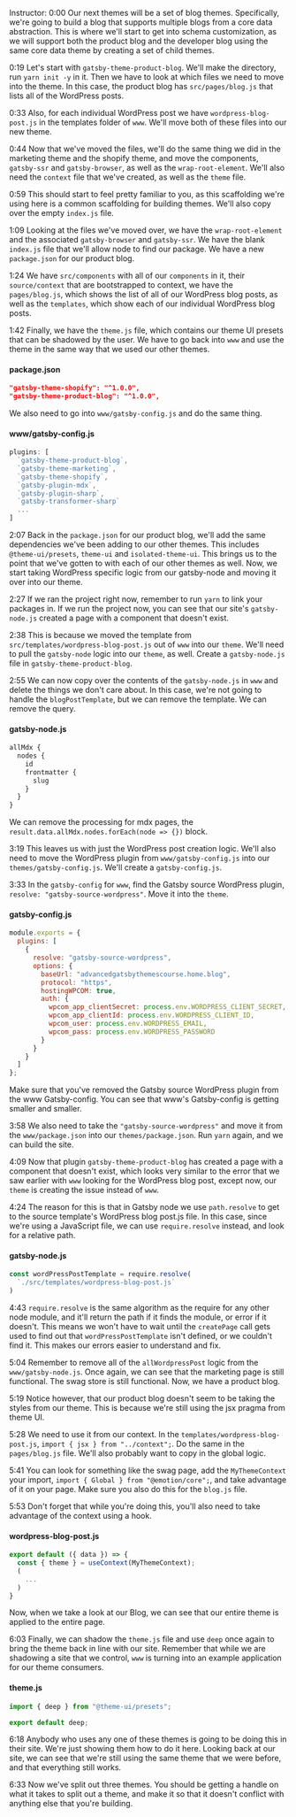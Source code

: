Instructor: 0:00 Our next themes will be a set of blog themes. Specifically, we're going to build a blog that supports multiple blogs from a core data abstraction. This is where we'll start to get into schema customization, as we will support both the product blog and the developer blog using the same core data theme by creating a set of child themes.

0:19 Let's start with `gatsby-theme-product-blog`. We'll make the directory, run `yarn init -y` in it. Then we have to look at which files we need to move into the theme. In this case, the product blog has `src/pages/blog.js` that lists all of the WordPress posts.

0:33 Also, for each individual WordPress post we have `wordpress-blog-post.js` in the templates folder of `www`. We'll move both of these files into our new theme.

0:44 Now that we've moved the files, we'll do the same thing we did in the marketing theme and the shopify theme, and move the components, `gatsby-ssr` and `gatsby-browser`, as well as the `wrap-root-element`. We'll also need the `context` file that we've created, as well as the `theme` file.

0:59 This should start to feel pretty familiar to you, as this scaffolding we're using here is a common scaffolding for building themes. We'll also copy over the empty `index.js` file.

1:09 Looking at the files we've moved over, we have the `wrap-root-element` and the associated `gatsby-browser` and `gatsby-ssr`. We have the blank `index.js` file that we'll allow node to find our package. We have a new `package.json` for our product blog.


1:24 We have `src/components` with all of our `components` in it, their `source/context` that are bootstrapped to context, we have the `pages/blog.js`, which shows the list of all of our WordPress blog posts, as well as the `templates`, which show each of our individual WordPress blog posts.

1:42 Finally, we have the `theme.js` file, which contains our theme UI presets that can be shadowed by the user. We have to go back into `www` and use the theme in the same way that we used our other themes. 

#### package.json
```json
"gatsby-theme-shopify": "^1.0.0",
"gatsby-theme-product-blog": "^1.0.0",
```

We also need to go into `www/gatsby-config.js` and do the same thing.

#### www/gatsby-config.js
```js
plugins: [
  `gatsby-theme-product-blog`,
  `gatsby-theme-marketing`,
  `gatsby-theme-shopify`,
  `gatsby-plugin-mdx`,
  `gatsby-plugin-sharp`,
  `gatsby-transformer-sharp`
  ...
]
```

2:07 Back in the `package.json` for our product blog, we'll add the same dependencies we've been adding to our other themes. This includes `@theme-ui/presets`, `theme-ui` and `isolated-theme-ui`. This brings us to the point that we've gotten to with each of our other themes as well. Now, we start taking WordPress specific logic from our gatsby-node and moving it over into our theme.

2:27 If we ran the project right now, remember to run `yarn` to link your packages in. If we run the project now, you can see that our site's `gatsby-node.js` created a page with a component that doesn't exist.

2:38 This is because we moved the template from `src/templates/wordpress-blog-post.js` out of `www` into our `theme`. We'll need to pull the `gatsby-node` logic into our `theme`, as well. Create a `gatsby-node.js` file in `gatsby-theme-product-blog`.

2:55 We can now copy over the contents of the `gatsby-node.js` in `www` and delete the things we don't care about. In this case, we're not going to handle the `blogPostTemplate`, but we can remove the template. We can remove the query. 

#### gatsby-node.js
```js
allMdx {
  nodes {
    id
    frontmatter {
      slug
    }
  }
}
```

We can remove the processing for mdx pages, the `result.data.allMdx.nodes.forEach(node => {})` block.

3:19 This leaves us with just the WordPress post creation logic. We'll also need to move the WordPress plugin from `www/gatsby-config.js` into our `themes/gatsby-config.js`. We'll create a `gatsby-config.js`.

3:33 In the `gatsby-config` for `www`, find the Gatsby source WordPress plugin, `resolve: "gatsby-source-wordpress"`. Move it into the `theme`. 

#### gatsby-config.js
```js
module.exports = {
  plugins: [
    {
      resolve: "gatsby-source-wordpress",
      options: {
        baseUrl: "advancedgatsbythemescourse.home.blog",
        protocol: "https",
        hostingWPCOM: true,
        auth: {
          wpcom_app_clientSecret: process.env.WORDPRESS_CLIENT_SECRET,
          wpcom_app_clientId: process.env.WORDPRESS_CLIENT_ID,
          wpcom_user: process.env.WORDPRESS_EMAIL,
          wpcom_pass: process.env.WORDPRESS_PASSWORD
        }
      }
    }
  ]
};
```

Make sure that you've removed the Gatsby source WordPress plugin from the www Gatsby-config. You can see that www's Gatsby-config is getting smaller and smaller.

3:58 We also need to take the `"gatsby-source-wordpress"` and move it from the `www/package.json` into our `themes/package.json`. Run `yarn` again, and we can build the site.

4:09 Now that plugin `gatsby-theme-product-blog` has created a page with a component that doesn't exist, which looks very similar to the error that we saw earlier with `www` looking for the WordPress blog post, except now, our `theme` is creating the issue instead of `www`.

4:24 The reason for this is that in Gatsby node we use `path.resolve` to get to the source template's WordPress blog post.js file. In this case, since we're using a JavaScript file, we can use `require.resolve` instead, and look for a relative path.

#### gatsby-node.js
```js
const wordPressPostTemplate = require.resolve(
  `./src/templates/wordpress-blog-post.js`
)
```

4:43 `require.resolve` is the same algorithm as the require for any other node module, and it'll return the path if it finds the module, or error if it doesn't. This means we won't have to wait until the `createPage` call gets used to find out that `wordPressPostTemplate` isn't defined, or we couldn't find it. This makes our errors easier to understand and fix.

5:04 Remember to remove all of the `allWordpressPost` logic from the `www/gatsby-node.js`. Once again, we can see that the marketing page is still functional. The swag store is still functional. Now, we have a product blog.

5:19 Notice however, that our product blog doesn't seem to be taking the styles from our theme. This is because we're still using the jsx pragma from theme UI.

5:28 We need to use it from our context. In the `templates/wordpress-blog-post.js`, `import { jsx } from "../context";`. Do the same in the `pages/blog.js` file. We'll also probably want to copy in the global logic.

5:41 You can look for something like the swag page, add the `MyThemeContext` your import, `import { Global } from "@emotion/core";`, and take advantage of it on your page. Make sure you also do this for the `blog.js` file.

5:53 Don't forget that while you're doing this, you'll also need to take advantage of the context using a hook. 

#### wordpress-blog-post.js
```js
export default ({ data }) => {
  const { theme } = useContext(MyThemeContext);
  (
    ...
  )
}
```

Now, when we take a look at our Blog, we can see that our entire theme is applied to the entire page.

6:03 Finally, we can shadow the `theme.js` file and use `deep` once again to bring the theme back in line with our site. Remember that while we are shadowing a site that we control, `www` is turning into an example application for our theme consumers.

#### theme.js
```js
import { deep } from "@theme-ui/presets";

export default deep;
```

6:18 Anybody who uses any one of these themes is going to be doing this in their site. We're just showing them how to do it here. Looking back at our site, we can see that we're still using the same theme that we were before, and that everything still works.

6:33 Now we've split out three themes. You should be getting a handle on what it takes to split out a theme, and make it so that it doesn't conflict with anything else that you're building.